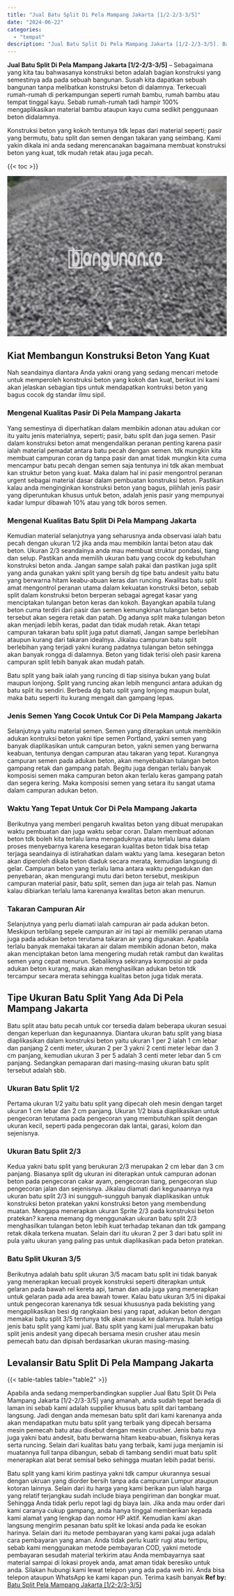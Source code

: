 ```yaml
---
title: "Jual Batu Split Di Pela Mampang Jakarta [1/2-2/3-3/5]"
date: "2024-06-22"
categories: 
  - "tempat"
description: "Jual Batu Split Di Pela Mampang Jakarta [1/2-2/3-3/5]. Batu split yang kami kirim pastinya yakni tdk campur ukurannya sesuai dengan ukruan yang diorder bersi..."
---
```


**Jual Batu Split Di Pela Mampang Jakarta \[1/2-2/3-3/5\]** – Sebagaimana yang kita tau bahwasanya konstruksi beton adalah bagian konstruksi yang semestinya ada pada sebuah bangunan. Susah kita dapatkan sebuah bangunan tanpa melibatkan konstruksi beton di dalamnya. Terkecuali rumah-rumah di perkampungan seperti rumah bambu, rumah bambu atau tempat tinggal kayu. Sebab rumah-rumah tadi hampir 100% mengaplikasikan material bambu ataupun kayu cuma sedikit penggunaan beton didalamnya.

Konstruksi beton yang kokoh tentunya tdk lepas dari material seperti; pasir yang bermutu, batu split dan semen dengan takaran yang seimbang. Kami yakin dikala ini anda sedang merencanakan bagaimana membuat konstruksi beton yang kuat, tdk mudah retak atau juga pecah.

{{< toc >}}

![Jual Batu Split Di Pela Mampang Jakarta [1/2-2/3-3/5]](/images/jual-batu-split-10.png)

## Kiat Membangun Konstruksi Beton Yang Kuat

Nah seandainya diantara Anda yakni orang yang sedang mencari metode untuk memperoleh konstruksi beton yang kokoh dan kuat, berikut ini kami akan jelaskan sebagian tips untuk mendapatkan kontruksi beton yang bagus cocok dg standar ilmu sipil.

### Mengenal Kualitas Pasir Di Pela Mampang Jakarta

Yang semestinya di diperhatikan dalam membikin adonan atau adukan cor itu yaitu jenis materialnya, seperti; pasir, batu split dan juga semen. Pasir dalam konstruksi beton amat mengendalikan peranan penting karena pasir ialah material pemadat antara batu pecah dengan semen. tdk mungkin kita membuat campuran coran dg tanpa pasir dan amat tidak mungkin kita cuma mencampur batu pecah dengan semen saja tentunya ini tdk akan membuat kan struktur beton yang kuat. Maka dalam hal ini pasir mengontrol peranan urgent sebagai material dasar dalam pembuatan konstruksi beton. Pastikan kalau anda menginginkan konstruksi beton yang bagus, pilihlah jenis pasir yang diperuntukan khusus untuk beton, adalah jenis pasir yang mempunyai kadar lumpur dibawah 10% atau yang tdk boros semen.

### Mengenal Kualitas Batu Split Di Pela Mampang Jakarta

Kemudian material selanjutnya yang seharusnya anda observasi ialah batu pecah dengan ukuran 1/2 jika anda mau membikin lantai beton atau dak beton. Ukuran 2/3 seandainya anda mau membuat struktur pondasi, tiang dan selup. Pastikan anda memilih ukuran batu yang cocok dg kebutuhan konstruksi beton anda. Jangan sampe salah pakai dan pastikan juga split yang anda gunakan yakni split yang bersih dg tipe batu andesit yaitu batu yang berwarna hitam keabu-abuan keras dan runcing. Kwalitas batu split amat mengontrol peranan utama dalam kekuatan konstruksi beton, sebab split dalam konstruksi beton berperan sebagai agregat kasar yang menciptakan tulangan beton keras dan kokoh. Bayangkan apabila tulang beton cuma terdiri dari pasir dan semen kemungkinan tulangan beton tersebut akan segera retak dan patah. Dg adanya split maka tulangan beton akan menjadi lebih keras, padat dan tidak mudah retak. Akan tetapi campuran takaran batu split juga patut diamati, Jangan sampe berlebihan ataupun kurang dari takaran idealnya. Jikalau campuran batu split berlebihan yang terjadi yakni kurang padatnya tulangan beton sehingga akan banyak rongga di dalamnya. Beton yang tidak terisi oleh pasir karena campuran split lebih banyak akan mudah patah.

Batu split yang baik ialah yang runcing di tiap sisinya bukan yang bulat maupun lonjong. Split yang runcing akan lebih mengunci antara adukan dg batu split itu sendiri. Berbeda dg batu split yang lonjong maupun bulat, maka batu seperti itu kurang mengait dan gampang lepas.

### Jenis Semen Yang Cocok Untuk Cor Di Pela Mampang Jakarta

Selanjutnya yaitu material semen. Semen yang diterapkan untuk membikin adukan kontruksi beton yakni tipe semen Portland, yakni semen yang banyak diaplikasikan untuk campuran beton, yakni semen yang berwarna keabuan, tentunya dengan campuran atau takaran yang tepat. Kurangnya campuran semen pada adukan beton, akan menyebabkan tulangan beton gampang retak dan gampang patah. Begitu juga dengan terlalu banyak komposisi semen maka campuran beton akan terlalu keras gampang patah dan segera kering. Maka komposisi semen yang setara itu sangat utama dalam campuran adukan beton.

### Waktu Yang Tepat Untuk Cor Di Pela Mampang Jakarta

Berikutnya yang memberi pengaruh kwalitas beton yang dibuat merupakan waktu pembuatan dan juga waktu sebar coran. Dalam membuat adonan beton tdk boleh kita terlalu lama mengaduknya atau terlalu lama dalam proses menyebarnya karena kesegaran kualitas beton tidak bisa tetap terjaga seandainya di istirahatkan dalam waktu yang lama. kesegaran beton akan diperoleh dikala beton diaduk secara merata, kemudian langsung di gelar. Campuran beton yang terlalu lama antara waktu pengadukan dan penyebaran, akan mengurangi mutu dari beton tersebut, meskipun campuran material pasir, batu split, semen dan juga air telah pas. Namun kalau dibiarkan terlalu lama karenanya kwalitas beton akan menurun.

### Takaran Campuran Air

Selanjutnya yang perlu diamati ialah campuran air pada adukan beton. Meskipun terbilang sepele campuran air ini tapi air memiliki peranan utama juga pada adukan beton terutama takaran air yang digunakan. Apabila terlalu banyak memakai takaran air dalam membikin adonan beton, maka akan menciptakan beton lama mengering mudah retak rambut dan kwalitas semen yang cepat menurun. Sebaliknya sekiranya komposisi air pada adukan beton kurang, maka akan menghasilkan adukan beton tdk tercampur secara merata sehingga kualitas beton juga tidak merata.

## Tipe Ukuran Batu Split Yang Ada Di Pela Mampang Jakarta

Batu split atau batu pecah untuk cor tersedia dalam beberapa ukuran sesuai dengan keperluan dan kegunaannya. Diantara ukuran batu split yang biasa diaplikasikan dalam konstruksi beton yaitu ukuran 1 per 2 ialah 1 cm lebar dan panjang 2 centi meter, ukuran 2 per 3 yakni 2 centi meter lebar dan 3 cm panjang, kemudian ukuran 3 per 5 adalah 3 centi meter lebar dan 5 cm panjang. Sedangkan pemaparan dari masing-masing ukuran batu split tersebut adalah sbb.

### Ukuran Batu Split 1/2

Pertama ukuran 1/2 yaitu batu split yang dipecah oleh mesin dengan target ukuran 1 cm lebar dan 2 cm panjang. Ukuran 1/2 biasa diaplikasikan untuk pengecoran terutama pada pengecoran yang membutuhkan split dengan ukuran kecil, seperti pada pengecoran dak lantai, garasi, kolom dan sejenisnya.

### Ukuran Batu Split 2/3

Kedua yakni batu split yang berukuran 2/3 merupakan 2 cm lebar dan 3 cm panjang. Biasanya split dg ukuran ini diterapkan untuk campuran adonan beton pada pengecoran cakar ayam, pengecoran tiang, pengecoran slup pengecoran jalan dan sejenisnya. Jikalau diamati dari kegunaannya nya ukuran batu split 2/3 ini sungguh-sungguh banyak diaplikasikan untuk konstruksi beton pratekan yakni konstruksi beton yang membendung muatan. Mengapa menerapkan ukuran Sprite 2/3 pada konstruksi beton pratekan? karena memang dg menggunakan ukuran batu split 2/3 menghasilkan tulangan beton lebih kuat terhadap tekanan dan tdk gampang retak dikala terkena muatan. Selain dari itu ukuran 2 per 3 dari batu split ini pula yaitu ukuran yang paling pas untuk diaplikasikan pada beton pratekan.

### Batu Split Ukuran 3/5

Berikutnya adalah batu split ukuran 3/5 macam batu split ini tidak banyak yang menerapkan kecuali proyek konstruksi seperti diterapkan untuk gelaran pada bawah rel kereta api, taman dan ada juga yang menerapkan untuk gelaran pada ada area bawah tower. Kalau batu ukuran 3/5 ini dipakai untuk pengecoran karenanya tdk sesuai khususnya pada bekisting yang mengaplikasikan besi dg rangkaian besi yang rapat, adukan beton dengan memakai batu split 3/5 tentunya tdk akan masuk ke dalamnya. Itulah ketiga jenis batu split yang kami jual. Batu split yang kami jual merupakan batu split jenis andesit yang dipecah bersama mesin crusher atau mesin pemecah batu dan dipisah berdasarkan ukuran masing-masing.

## Levalansir Batu Split Di Pela Mampang Jakarta

{{< table-tables table="table2" >}}

Apabila anda sedang memperbandingkan supplier Jual Batu Split Di Pela Mampang Jakarta \[1/2-2/3-3/5\] yang amanah, anda sudah tepat berada di laman ini sebab kami adalah supplier khusus batu split dari tambang langsung. Jadi dengan anda memesan batu split dari kami karenanya anda akan mendapatkan mutu batu split yang terbaik yang dipecah bersama mesin pemecah batu atau disebut dengan mesin crusher. Jenis batu nya juga yakni batu andesit, batu berwarna hitam keabu-abuan, fisiknya keras serta runcing. Selain dari kualitas batu yang terbaik, kami juga menjamin isi muatannya full tanpa dibangun, sebab di tambang sendiri muat batu split menerapkan alat berat semisal beko sehingga muatan lebih padat berisi.

Batu split yang kami kirim pastinya yakni tdk campur ukurannya sesuai dengan ukruan yang diorder bersih tanpa ada campuran Lumpur ataupun kotoran lainnya. Selain dari itu harga yang kami berikan pun ialah harga yang relatif terjangkau sudah include biaya pengiriman dan bongkar muat. Sehingga Anda tidak perlu repot lagi dg biaya lain. Jika anda mau order dari kami caranya cukup gampang, anda hanya tinggal memberikan kepada kami alamat yang lengkap dan nomor HP aktif. Kemudian kami akan langsung mengirim pesanan batu split ke lokasi anda pada ke esokan harinya. Selain dari itu metode pembayaran yang kami pakai juga adalah cara pembayaran yang aman. Anda tidak perlu kuatir rugi atau tertipu, sebab kami menggunakan metode pembayaran COD, yakni metode pembayaran sesudah material terkirim atau Anda membayarnya saat material sampai di lokasi proyek anda, amat aman tidak beresiko untuk anda. Silakan hubungi kami lewat telepon yang ada pada web ini. Anda bisa telepon ataupun WhatsApp ke kami kapan pun. Terima kasih banyak
**Ref by:** [Batu Split Pela Mampang Jakarta [1/2-2/3-3/5]](https://id.wikipedia.org/wiki/Batu)
